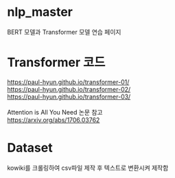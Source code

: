 # nlp_master
BERT 모델과 Transformer 모델 연습 페이지

# Transformer 코드
https://paul-hyun.github.io/transformer-01/
\
https://paul-hyun.github.io/transformer-02/
\
https://paul-hyun.github.io/transformer-03/
\
\
Attention is All You Need 논문 참고 \
https://arxiv.org/abs/1706.03762

# Dataset 
kowiki를 크롤링하여 csv파일 제작 후 텍스트로 변환시켜 제작함
